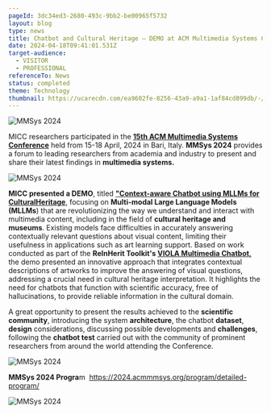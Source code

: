 ```yaml
---
pageId: 3dc34ed3-2680-493c-9bb2-be00965f5732
layout: blog
type: news
title: Chatbot and Cultural Heritage – DEMO at ACM Multimedia Systems Conference 2024
date: 2024-04-18T09:41:01.531Z
target-audience:
  - VISITOR
  - PROFESSIONAL
referenceTo: News
status: completed
theme: Technology
thumbnail: https://ucarecdn.com/ea9602fe-8256-43a9-a9a1-1af84cd899db/-/crop/620x506/633,0/-/preview/
---
```

![MMSys 2024](https://ucarecdn.com/738c0eb2-c8bb-44dd-9133-7338931fb624/ "MMSys 2024")

MICC researchers participated in the **[15th ACM Multimedia Systems Conference](https://2024.acmmmsys.org)** held from 15-18 April, 2024 in Bari, Italy. **MMSys 2024** provides a forum to leading researchers from academia and industry to present and share their latest findings in **multimedia systems.**  

![MMSys 2024 ](https://ucarecdn.com/6ecb59a9-b4b3-4b11-9d53-70faf719bedd/ "MMSys 2024")

**MICC presented a DEMO**, titled **["Context-aware Chatbot using MLLMs for CulturalHeritage](https://dl.acm.org/doi/10.1145/3625468.3652193)**, focusing on **Multi-modal Large Language Models (MLLMs**) that are revolutionizing the way we understand and interact with multimedia content, including in the field of **cultural heritage and museums**. Existing models face difficulties in accurately answering contextually relevant questions about visual content, limiting their usefulness in applications such as art learning support. Based on work conducted as part of the **ReInHerit Toolkit's [VIOLA Multimedia Chatbot,](https://reinherit-hub.eu/tools/apps/c01cc7e5-033c-4d07-a56f-4612f9f210b3)** the demo presented an innovative approach that integrates contextual descriptions of artworks to improve the answering of visual questions, addressing a crucial need in cultural heritage interpretation. It highlights the need for chatbots that function with scientific accuracy, free of hallucinations, to provide reliable information in the cultural domain.

A great opportunity to present the results achieved to the **scientific community**, introducing the system **architecture**, the chatbot **dataset**, **design** considerations, discussing possible developments and **challenges**, following the **chatbot test** carried out with the community of prominent researchers from around the world attending the Conference.

![MMSys 2024](https://ucarecdn.com/28b6ab61-3f06-41af-a64b-8093c511b106/ "MMSys 2024")

**MMSys 2024 Progra**m  <https://2024.acmmmsys.org/program/detailed-program/>

![MMSys 2024](https://ucarecdn.com/bed1897d-1888-4dba-aef2-88bc7def7667/ "MMSys 2024")